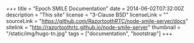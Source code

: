 +++
title = "Epoch SMILE Documentation"
date = 2014-06-02T07:32:00Z 
description = "This site"
license = "3-Clause BSD"
licenseLink = ""
sourceLink = "https://github.com/RazortoothRTC/node-smile-server/docs"
sitelink = "http://razortoothrtc.github.io/node-smile-server"
thumbnail = "/static/img/hugo-tn.jpg"
tags = ["documentation", "bootstrap"]
+++

